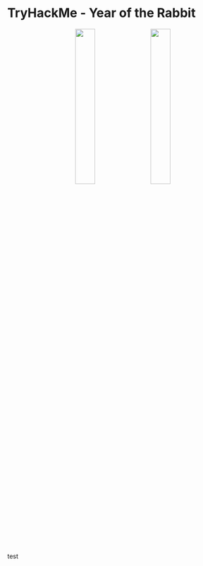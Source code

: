 # **TryHackMe - Year of the Rabbit**

<p align=center><img src="https://assets.tryhackme.com/img/logo/tryhackme_logo_full.svg" width=30% hspace="20"/><img src="https://imgur.com/LmK6uGc.png" width=30%/>

test